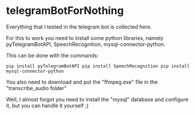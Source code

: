 # telegramBotForNothing
Everything that I tested in the telegram bot is collected here.

For this to work you need to install some python libraries, namely
pyTelegramBotAPI, SpeechRecognition, mysql-connector-python.

This can be done with the commands:

`pip install pyTelegramBotAPI
pip install SpeechRecognition
pip install mysql-connector-python`

You also need to download and put the "ffmpeg.exe" file in the "transcribe_audio folder"

Well, I almost forgot you need to install the "mysql" database and configure it, but you can handle it yourself ;)
